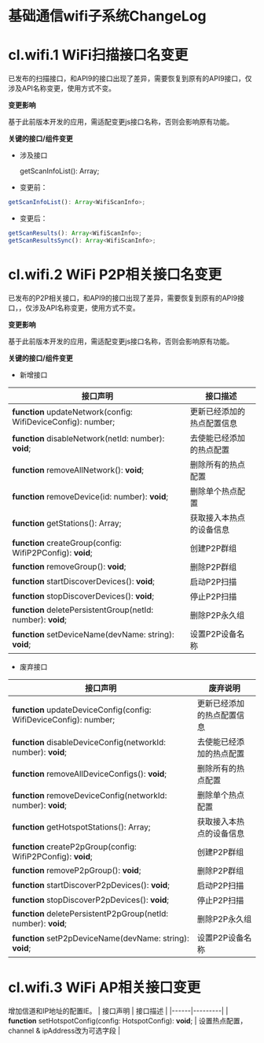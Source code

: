 # 基础通信wifi子系统ChangeLog

# cl.wifi.1 WiFi扫描接口名变更
已发布的扫描接口，和API9的接口出现了差异，需要恢复到原有的API9接口，仅涉及API名称变更，使用方式不变。

**变更影响**

基于此前版本开发的应用，需适配变更js接口名称，否则会影响原有功能。

**关键的接口/组件变更**

- 涉及接口

  getScanInfoList(): Array<WifiScanInfo>;

- 变更前：

```js
getScanInfoList(): Array<WifiScanInfo>;
```

- 变更后：

```js
getScanResults(): Array<WifiScanInfo>;
getScanResultsSync(): Array<WifiScanInfo>;
```

# cl.wifi.2 WiFi P2P相关接口名变更
已发布的P2P相关接口，和API9的接口出现了差异，需要恢复到原有的API9接口，，仅涉及API名称变更，使用方式不变。

**变更影响**

基于此前版本开发的应用，需适配变更js接口名称，否则会影响原有功能。

**关键的接口/组件变更**

- 新增接口

| 接口声明 | 接口描述 |
|------|---------|
| **function** updateNetwork(config: WifiDeviceConfig): number; | 更新已经添加的热点配置信息     |
| **function** disableNetwork(netId: number): **void**;                | 去使能已经添加的热点配置     |
| **function** removeAllNetwork(): **void**;                | 删除所有的热点配置     |
| **function** removeDevice(id: number): **void**;                | 删除单个热点配置     |
| **function** getStations(): Array<StationInfo>;                        | 获取接入本热点的设备信息     |
| **function** createGroup(config: WifiP2PConfig): **void**;                | 创建P2P群组     |
| **function** removeGroup(): **void**;                | 删除P2P群组     |
| **function** startDiscoverDevices(): **void**;                | 启动P2P扫描     |
| **function** stopDiscoverDevices(): **void**;                | 停止P2P扫描     |
| **function** deletePersistentGroup(netId: number): **void**;                | 删除P2P永久组     |
| **function** setDeviceName(devName: string): **void**;                | 设置P2P设备名称     |

- 废弃接口

| 接口声明  |废弃说明                                                 |
| ------------- |-------------------------------------------------------- |
| **function** updateDeviceConfig(config: WifiDeviceConfig): number; | 更新已经添加的热点配置信息     |
| **function** disableDeviceConfig(networkId: number): **void**;                | 去使能已经添加的热点配置     |
| **function** removeAllDeviceConfigs(): **void**;                | 删除所有的热点配置     |
| **function** removeDeviceConfig(networkId: number): **void**;                | 删除单个热点配置     |
| **function** getHotspotStations(): Array<StationInfo>;                        | 获取接入本热点的设备信息     |
| **function** createP2pGroup(config: WifiP2PConfig): **void**;                | 创建P2P群组     |
| **function** removeP2pGroup(): **void**;                | 删除P2P群组     |
| **function** startDiscoverP2pDevices(): **void**;                | 启动P2P扫描     |
| **function** stopDiscoverP2pDevices(): **void**;                | 停止P2P扫描     |
| **function** deletePersistentP2pGroup(netId: number): **void**;                | 删除P2P永久组     |
| **function** setP2pDeviceName(devName: string): **void**;                | 设置P2P设备名称     |

# cl.wifi.3 WiFi AP相关接口变更
增加信道和IP地址的配置IE。
| 接口声明 | 接口描述 |
|------|---------|
| **function** setHotspotConfig(config: HotspotConfig): **void**;         | 设置热点配置，channel & ipAddress改为可选字段         |